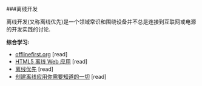 ###离线开发

离线开发(又称离线优先)是一个领域常识和围绕设备并不总是连接到互联网或电源的开发实践的讨论. 

**综合学习:**

* [offlinefirst.org](http://offlinefirst.org) [read]
* [HTML5 离线 Web 应用](http://apress.jensimmons.com/v5/pro-html5-programming/ch12.html) [read]
* [离线优先](http://www.webdirections.org/offlineworkshop/ibooksDraft.pdf) [read]
* [创建离线应用你需要知道的一切](https://github.com/pazguille/offline-first) [read]
